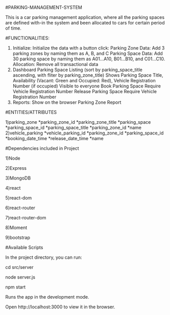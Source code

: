 #PARKING-MANAGEMENT-SYSTEM

This is a car parking management application, where all the parking spaces are defined with-in the system and been allocated to cars for certain period of time.

#FUNCTIONALITIES:
1) Initialize: Initialize the data with a button click: 
Parking Zone Data: Add 3 parking zones by naming them as A, B, and C
Parking Space Data: Add 30 parking space by naming them as A01...A10, B01...B10, and C01...C10.
Allocation: Remove all transactional data
2) Dashboard
Parking Space Listing (sort by parking_space_title ascending, with fliter by parking_zone_title)
Shows Parking Space Title, Availability (Vacant: Green and Occupied: Red), Vehicle Registration Number (if occupied)
Visible to everyone
Book Parking Space 
Require Vehicle Registration Number
Release Parking Space 
Require Vehicle Registration Number
3) Reports: Show on the browser
Parking Zone Report

#ENTITIES/ATTRIBUTES

1)parking_zone
*parking_zone_id
*parking_zone_title
*parking_space
*parking_space_id
*parking_space_title
*parking_zone_id
*name
2)vehicle_parking
*vehicle_parking_id
*parking_zone_id
*parking_space_id
*booking_date_time
*release_date_time
*name

#Dependencies included in Project

1)Node

2)Express

3)MongoDB

4)react

5)react-dom

6)react-router

7)react-router-dom

8)Moment

9)bootstrap

#Available Scripts

In the project directory, you can run:

cd src/server

node server.js

npm start

Runs the app in the development mode.

Open http://localhost:3000 to view it in the browser.
